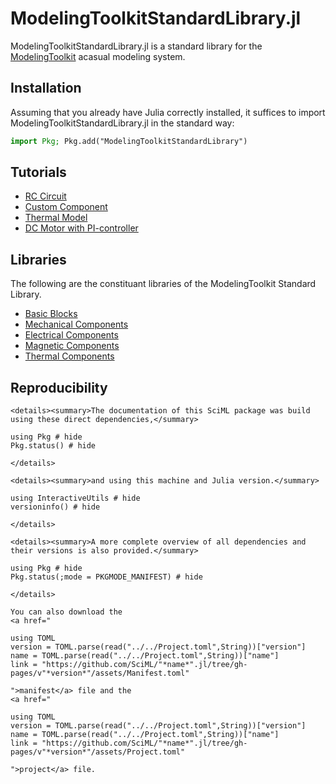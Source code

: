 # ModelingToolkitStandardLibrary.jl

ModelingToolkitStandardLibrary.jl is a standard library for the 
[ModelingToolkit](https://docs.sciml.ai/ModelingToolkit/stable/) acasual modeling system.

## Installation

Assuming that you already have Julia correctly installed, it suffices to import
ModelingToolkitStandardLibrary.jl in the standard way:

```julia
import Pkg; Pkg.add("ModelingToolkitStandardLibrary")
```

## Tutorials 

- [RC Circuit](https://docs.sciml.ai/ModelingToolkitStandardLibrary/stable/tutorials/rc_circuit/)
- [Custom Component](https://docs.sciml.ai/ModelingToolkitStandardLibrary/stable/tutorials/custom_component/)
- [Thermal Model](https://docs.sciml.ai/ModelingToolkitStandardLibrary/stable/tutorials/thermal_model/)
- [DC Motor with PI-controller](https://docs.sciml.ai/ModelingToolkitStandardLibrary/stable/tutorials/dc_motor_pi/)

## Libraries

The following are the constituant libraries of the ModelingToolkit Standard Library.

- [Basic Blocks](https://docs.sciml.ai/ModelingToolkitStandardLibrary/stable/API/blocks/)
- [Mechanical Components](https://docs.sciml.ai/ModelingToolkitStandardLibrary/stable/API/mechanical/)
- [Electrical Components](https://docs.sciml.ai/ModelingToolkitStandardLibrary/stable/API/electrical/)
- [Magnetic Components](https://docs.sciml.ai/ModelingToolkitStandardLibrary/stable/API/magnetic/)
- [Thermal Components](https://docs.sciml.ai/ModelingToolkitStandardLibrary/stable/API/thermal/)

## Reproducibility
```@raw html
<details><summary>The documentation of this SciML package was build using these direct dependencies,</summary>
```
```@example
using Pkg # hide
Pkg.status() # hide
```
```@raw html
</details>
```
```@raw html
<details><summary>and using this machine and Julia version.</summary>
```
```@example
using InteractiveUtils # hide
versioninfo() # hide
```
```@raw html
</details>
```
```@raw html
<details><summary>A more complete overview of all dependencies and their versions is also provided.</summary>
```
```@example
using Pkg # hide
Pkg.status(;mode = PKGMODE_MANIFEST) # hide
```
```@raw html
</details>
```
```@raw html
You can also download the 
<a href="
```
```@eval
using TOML
version = TOML.parse(read("../../Project.toml",String))["version"]
name = TOML.parse(read("../../Project.toml",String))["name"]
link = "https://github.com/SciML/"*name*".jl/tree/gh-pages/v"*version*"/assets/Manifest.toml"
```
```@raw html
">manifest</a> file and the
<a href="
```
```@eval
using TOML
version = TOML.parse(read("../../Project.toml",String))["version"]
name = TOML.parse(read("../../Project.toml",String))["name"]
link = "https://github.com/SciML/"*name*".jl/tree/gh-pages/v"*version*"/assets/Project.toml"
```
```@raw html
">project</a> file.
```